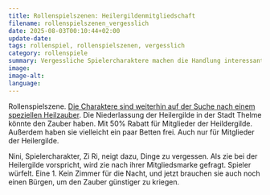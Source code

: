 ```yaml
---
title: Rollenspielszenen: Heilergildenmitgliedschaft
filename: rollenspielszenen_vergesslich
date: 2025-08-03T00:10:44+02:00
update-date:
tags: rollenspiel, rollenspielszenen, vergesslich
category: rollenspiele
summary: Vergessliche Spielercharaktere machen die Handlung interessanter.
image:
image-alt:
language:
---
```


Rollenspielszene. [Die Charaktere sind weiterhin auf der Suche nach einem speziellen Heilzauber](/blogposts/rollenspielszenen_kinder_manipulieren). Die Niederlassung der Heilergilde in der Stadt Thelme könnte den Zauber haben. Mit 50% Rabatt für Mitglieder der Heildergilde. Außerdem haben sie vielleicht ein paar Betten frei. Auch nur für Mitglieder der Heilergilde.

Nini, Spielercharakter, Zi Ri, neigt dazu, Dinge zu vergessen. Als zie bei der Heilergilde vorspricht, wird zie nach ihrer Mitgliedsmarke gefragt. Spieler würfelt. Eine 1. Kein Zimmer für die Nacht, und jetzt brauchen sie auch noch einen Bürgen, um den Zauber günstiger zu kriegen.
